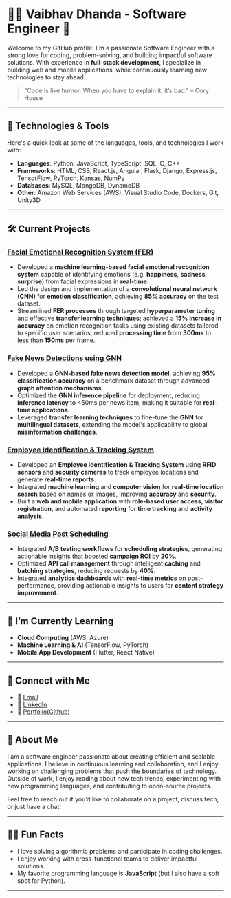 # 👨‍💻 Vaibhav Dhanda - Software Engineer 🚀

Welcome to my GitHub profile! I'm a passionate Software Engineer with a strong love for coding, problem-solving, and building impactful software solutions. With experience in **full-stack development**, I specialize in building web and mobile applications, while continuously learning new technologies to stay ahead.

> "Code is like humor. When you have to explain it, it’s bad." – Cory House

---

## 🔧 Technologies & Tools

Here's a quick look at some of the languages, tools, and technologies I work with:

- **Languages**: Python, JavaScript, TypeScript, SQL, C, C++
- **Frameworks**: HTML, CSS, React.js, Angular, Flask, Django, Express.js, TensorFlow, PyTorch, Kansas, NumPy
- **Databases**: MySQL, MongoDB, DynamoDB
- **Other**: Amazon Web Services (AWS), Visual Studio Code, Dockers, Git, Unity3D


---

## 🛠️ Current Projects

### [Facial Emotional Recognition System (FER)](https://github.com/vdhanda22/Facial-Emotional-Recognition-System--FER-)
- Developed a **machine learning-based facial emotional recognition system** capable of identifying emotions (e.g. **happiness**, **sadness**, **surprise**) from facial expressions in **real-time**.
- Led the design and implementation of a **convolutional neural network (CNN)** for **emotion classification**, achieving **85% accuracy** on the test dataset.
- Streamlined **FER processes** through targeted **hyperparameter tuning** and effective **transfer learning techniques**; achieved a **15% increase in accuracy** on emotion recognition tasks using existing datasets tailored to specific user scenarios, reduced **processing time** from **300ms** to less than **150ms** per frame.


### [Fake News Detections using GNN](https://github.com/vdhanda22/Fake-News-Detections-using-GNN)
- Developed a **GNN-based fake news detection model**, achieving **95% classification accuracy** on a benchmark dataset through advanced **graph attention mechanisms**.
- Optimized the **GNN inference pipeline** for deployment, reducing **inference latency** to <50ms per news item, making it suitable for **real-time applications**.
- Leveraged **transfer learning techniques** to fine-tune the **GNN** for **multilingual datasets**, extending the model's applicability to global **misinformation challenges**.


### [Employee Identification & Tracking System](https://github.com/vdhanda22/employee-identification-tracking-system)
- Developed an **Employee Identification & Tracking System** using **RFID sensors** and **security cameras** to track employee locations and generate **real-time reports**.
- Integrated **machine learning** and **computer vision** for **real-time location search** based on names or images, improving **accuracy** and **security**.
- Built a **web and mobile application** with **role-based user access**, **visitor registration**, and automated **reporting** for **time tracking** and **activity analysis**.


### [Social Media Post Scheduling](https://github.com/vdhanda22/Social-Media-Post-Scheduling)
- Integrated **A/B testing workflows** for **scheduling strategies**, generating actionable insights that boosted **campaign ROI** by **20%**.
- Optimized **API call management** through intelligent **caching** and **batching strategies**, reducing requests by **40%**.
- Integrated **analytics dashboards** with **real-time metrics** on post-performance, providing actionable insights to users for **content strategy improvement**.


---

<!--## 📈 GitHub Stats

![Vaibhav's GitHub stats](https://github-readme-stats.vercel.app/api?username=vaibhavdhanda&show_icons=true&hide_title=true&count_private=true&hide=prs&theme=radical)

----->

## 🌱 I’m Currently Learning
- **Cloud Computing** (AWS, Azure)
- **Machine Learning & AI** (TensorFlow, PyTorch)
- **Mobile App Development** (Flutter, React Native)

---

## 🔗 Connect with Me

- 📧 [Email](dhandavaibhav02@gmail.com)
- 🔗 [LinkedIn](https://www.linkedin.com/in/vaibhavdhanda1/)
- 💼 [Portfolio(Github)](https://github.com/dashboard)

---

## 💬 About Me

I am a software engineer passionate about creating efficient and scalable applications. I believe in continuous learning and collaboration, and I enjoy working on challenging problems that push the boundaries of technology. Outside of work, I enjoy reading about new tech trends, experimenting with new programming languages, and contributing to open-source projects.

Feel free to reach out if you’d like to collaborate on a project, discuss tech, or just have a chat!

---

## 👨‍💻 Fun Facts

- I love solving algorithmic problems and participate in coding challenges.
- I enjoy working with cross-functional teams to deliver impactful solutions.
- My favorite programming language is **JavaScript** (but I also have a soft spot for Python).

---
